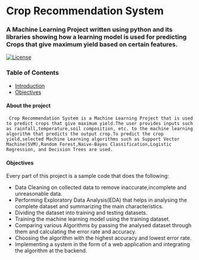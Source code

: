 # Crop Recommendation System

### A Machine Learning Project written using python and its libraries showing how a learning model is used for predicting Crops that give maximum yield based on certain features. 

[![License](https://img.shields.io/badge/license-MIT-blue.svg)](https://opensource.org/licenses/MIT)


### Table of Contents
- [Introduction](#Abouttheproject)
- [Objectives](#Objectives)

#### About the project
     Crop Recommendation System is a Machine Learning Project that is used to predict crops that give maximum yield.The user provides inputs such as rainfall,temperature,soil composition, etc. to the machine learning algorithm that predicts the output crop.To predict the crop yield,selected Machine Learning algorithms such as Support Vector Machine(SVM),Random Forest,Naive-Bayes Classification,Logistic Regression, and Decision Trees are used.
  
#### Objectives 
 Every part of this project is a sample code that does the following:

- Data Cleaning on collected data to remove inaccurate,incomplete and unreasonable data.
- Performing Exploratory Data Analysis(EDA) that helps in analysing the complete dataset and summarizing the main characteristics.
- Dividing the dataset into training and testing datasets.
- Training the machine learning model using the training dataset.
- Comparing various Algorithms by passing the analysed dataset through them and calculating the error rate and accuracy.
- Choosing the algorithm with the highest accuracy and lowest error rate.
- Implementing a system in the form of a web application and integrating the algorithm at the backend.

 
